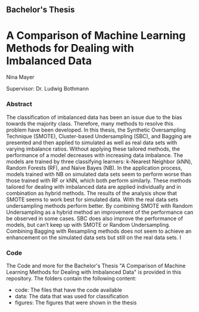 ## Bachelor's Thesis
# A Comparison of Machine Learning Methods for Dealing with Imbalanced Data
Nina Mayer

Supervisor: Dr. Ludwig Bothmann


### Abstract
The classification of imbalanced data has been an issue due to the bias towards
the majority class. Therefore, many methods to resolve this problem have
been developed. In this thesis, the Synthetic Oversampling Technique (SMOTE),
Cluster-based Undersampling (SBC), and Bagging are presented and then applied
to simulated as well as real data sets with varying imbalance ratios. Without applying
these tailored methods, the performance of a model decreases with increasing
data imbalance. The models are trained by three classifying learners: k-Nearest
Neighbor (kNN), Random Forests (RF), and Naive Bayes (NB). In the application
process, models trained with NB on simulated data sets seem to perform worse than
those trained with RF or kNN, which both perform similarly. These methods tailored
for dealing with imbalanced data are applied individually and in combination
as hybrid methods. The results of the analysis show that SMOTE seems to work
best for simulated data. With the real data sets undersampling methods perform
better. By combining SMOTE with Random Undersampling as a hybrid method
an improvement of the performance can be observed in some cases. SBC does also
improve the performance of models, but can’t keep up with SMOTE or Random
Undersampling. Combining Bagging with Resampling methods does not seem to
achieve an enhancement on the simulated data sets but still on the real data sets.
I

### Code
The Code and more for the Bachelor's Thesis "A Comparison of Machine Learning Methods for Dealing with Imbalanced Data" is provided in this repository. The folders contain the following content:
+ code: The files that have the code available
+ data: The data that was used for classification
+ figures: The figures that were shown in the thesis

